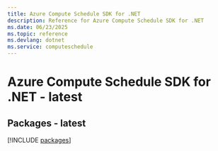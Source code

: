 ```yaml
---
title: Azure Compute Schedule SDK for .NET
description: Reference for Azure Compute Schedule SDK for .NET
ms.date: 06/23/2025
ms.topic: reference
ms.devlang: dotnet
ms.service: computeschedule
---
```

# Azure Compute Schedule SDK for .NET - latest
## Packages - latest
[!INCLUDE [packages](compute-schedule-index.md)]